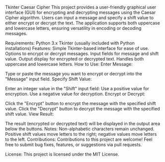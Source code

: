 Tkinter Caesar Cipher
This project provides a user-friendly graphical user interface (GUI) for encrypting and decrypting messages using the Caesar Cipher algorithm. Users can input a message and specify a shift value to either encrypt or decrypt the text. The application supports both uppercase and lowercase letters, ensuring versatility in encoding or decoding messages.

Requirements:
Python 3.x
Tkinter (usually included with Python installations)
Features:
Simple Tkinter-based interface for ease of use.
Options to encrypt or decrypt messages.
Input fields for message and shift value.
Output display for encrypted or decrypted text.
Handles both uppercase and lowercase letters.
How to Use:
Enter Message:

Type or paste the message you want to encrypt or decrypt into the "Message" input field.
Specify Shift Value:

Enter an integer value in the "Shift" input field:
Use a positive value for encryption.
Use a negative value for decryption.
Encrypt or Decrypt:

Click the "Encrypt" button to encrypt the message with the specified shift value.
Click the "Decrypt" button to decrypt the message with the specified shift value.
View Result:

The result (encrypted or decrypted text) will be displayed in the output area below the buttons.
Notes:
Non-alphabetic characters remain unchanged.
Positive shift values move letters to the right; negative values move letters to the left.
Contributions:
Contributions to this project are welcome! Feel free to submit bug fixes, features, or suggestions via pull requests.

License:
This project is licensed under the MIT License.
